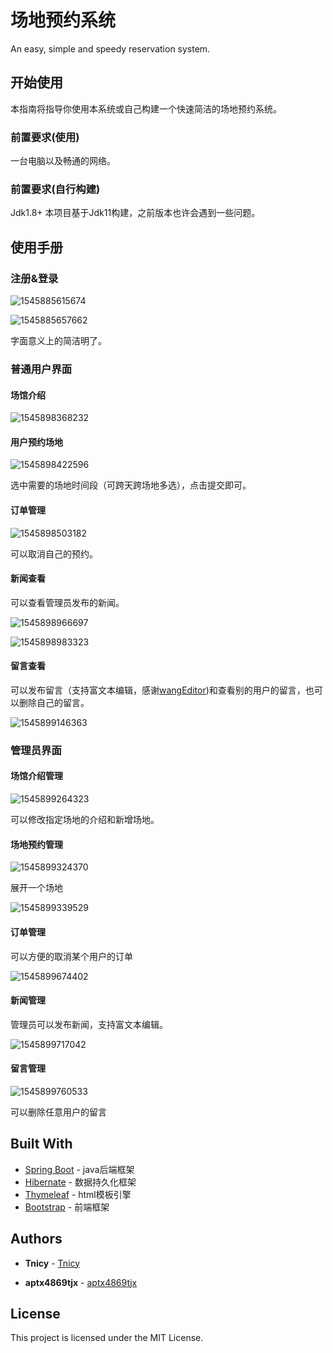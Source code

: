 # 场地预约系统

An easy, simple and speedy reservation system.

## 开始使用

本指南将指导你使用本系统或自己构建一个快速简洁的场地预约系统。

### 前置要求(使用)

一台电脑以及畅通的网络。


### 前置要求(自行构建)

Jdk1.8+ 本项目基于Jdk11构建，之前版本也许会遇到一些问题。

## 使用手册

### 注册&登录

![1545885615674](ReadMe.assets/1545885615674.png)

![1545885657662](ReadMe.assets/1545885657662.png)

字面意义上的简洁明了。

### 普通用户界面

#### 场馆介绍

![1545898368232](ReadMe.assets/1545898368232.png)

#### 用户预约场地

![1545898422596](ReadMe.assets/1545898422596.png)

选中需要的场地时间段（可跨天跨场地多选），点击提交即可。

#### 订单管理

![1545898503182](ReadMe.assets/1545898503182.png)

可以取消自己的预约。

#### 新闻查看

可以查看管理员发布的新闻。

![1545898966697](ReadMe.assets/1545898966697.png)

![1545898983323](ReadMe.assets/1545898983323.png)



#### 留言查看

可以发布留言（支持富文本编辑，感谢[wangEditor](https://github.com/wangfupeng1988/wangEditor/))和查看别的用户的留言，也可以删除自己的留言。

![1545899146363](ReadMe.assets/1545899146363.png)

### 管理员界面

#### 场馆介绍管理

![1545899264323](ReadMe.assets/1545899264323.png)

可以修改指定场地的介绍和新增场地。

#### 场地预约管理

![1545899324370](ReadMe.assets/1545899324370.png)

展开一个场地



![1545899339529](ReadMe.assets/1545899339529.png)

#### 订单管理

可以方便的取消某个用户的订单

![1545899674402](ReadMe.assets/1545899674402.png)

#### 新闻管理

管理员可以发布新闻，支持富文本编辑。

![1545899717042](ReadMe.assets/1545899717042.png)

#### 留言管理

![1545899760533](ReadMe.assets/1545899760533.png)

可以删除任意用户的留言



## Built With

* [Spring Boot](https://spring.io/projects/spring-boot) - java后端框架
* [Hibernate](http://hibernate.org/) - 数据持久化框架
* [Thymeleaf](https://www.thymeleaf.org/) - html模板引擎
* [Bootstrap](https://getbootstrap.com/) - 前端框架

## Authors

* **Tnicy**  - [Tnicy](https://github.com/Tnicy)

* **aptx4869tjx** - [aptx4869tjx](https://github.com/aptx4869tjx)

## License

This project is licensed under the MIT License.
